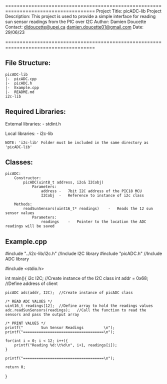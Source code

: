=====================================================================================
Project Title:          picADC-lib
Project Description:    This project is used to provide a simple interface for reading sun sensor readings from the PIC over I2C
Author:                 Damien Doucette
Contact:                dldoucette@upei.ca
                        damien.doucette01@gmail.com
Date:                   29/06/23

=====================================================================================


File Structure:
-------------------------------------------------------------------------------------
    picADC-lib
    |-  picADC.cpp
    |-  picADC.h
    |-  Example.cpp
    |-  README.md
    i2c-lib

Required Libraries:
-------------------------------------------------------------------------------------
External libraries:
    -   stdint.h

Local libraries:
    -   i2c-lib

    NOTE: 'i2c-lib' Folder must be included in the same directory as 'picADC-lib'

Classes:
-------------------------------------------------------------------------------------
    picADC:
        Constructor:
            picADC(uint8_t address, i2c& I2Cobj)
                Parameters:
                    address -   7bit I2C address of the PIC18 MCU
                    I2Cobj  -   Reference to instance of i2c class 

        Methods:
            readSunSensors(uint16_t* readings)    -   Reads the 12 sun sensor values
                Parameters:
                    readings    -   Pointer to the location the ADC readings will be saved

Example.cpp
-------------------------------------------------------------------------------------

#include "../i2c-lib/i2c.h"   //Include I2C library
#include "picADC.h"    //Include ADC library

#include <stdio.h>

int main(){
    i2c I2C;  //Create instance of the I2C class
	int addr = 0x68;    //Define address of client

    picADC adc(addr, I2C);  //Create instance of picADC class

    /* READ ADC VALUES */
    uint16_t readings[12];  //Define array to hold the readings values
    adc.readSunSensors(readings);   //Call the function to read the sensors and pass the output array

    /* PRINT VALUES */
    printf("        Sun Sensor Readings         \n");
    printf("====================================\n");

    for(int i = 0; i < 12; i++){
        printf("Reading %d:\t%d\n", i+1, readings[i]);
    }

    printf("====================================\n");
    
    return 0;
}
